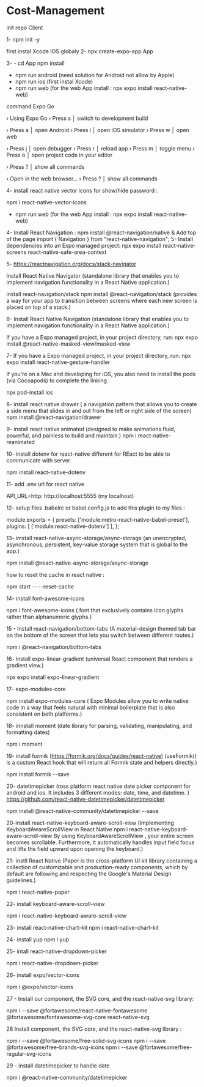 # Cost-Management


 init repo Client

1- npm init -y

first instal Xcode IOS globaly
2- npx create-expo-app App 



3- - cd App
npm install 



- npm run android (need solution for Android not allow by Apple)
- npm run ios (first instal Xcode)
- npm run web (for the web App install : 
 npx expo install react-native-web)

 command Expo Go

 › Using Expo Go
› Press s │ switch to development build

› Press a │ open Android
› Press i │ open iOS simulator
› Press w │ open web

› Press j │ open debugger
› Press r │ reload app
› Press m │ toggle menu
› Press o │ open project code in your editor

› Press ? │ show all commands

› Open in the web browser...
› Press ? │ show all commands

4- install react native vector icons for show/hide password :

npm i react-native-vector-icons

- npm run web (for the web App install :  npx expo install react-native-web)

4- Install React Navigation :
npm install @react-navigation/native
& Add top of the page
import { Navigation } from "react-native-navigation";
5- Install dependencies into an Expo managed project:
npx expo install react-native-screens react-native-safe-area-context

5- https://reactnavigation.org/docs/stack-navigator

Install React Native Navigator (standalone library that enables you to implement navigation functionality in a React Native application.)



install react-navigation/stack
npm install @react-navigation/stack (provides a way for your app to transition between screens where each new screen is placed on top of a stack.)

6- Install React Native Navigation (standalone library that enables you to implement navigation functionality in a React Native application.)

If you have a Expo managed project, in your project directory, run:
npx expo install @react-native-masked-view/masked-view

7- If you have a Expo managed project, in your project directory, run:
npx expo install react-native-gesture-handler

If you're on a Mac and developing for iOS, you also need to install the pods (via Cocoapods) to complete the linking.

npx pod-install ios

8- install react native drawer ( a navigation pattern that allows you to create a side menu that slides in and out from the left or right side of the screen)
npm install @react-navigation/drawer


9- install react native animated (designed to make animations fluid, powerful, and painless to build and maintain.)
npm i react-native-reanimated

10- install dotenv for react-native different for REact to be able to communicate with server

npm install react-native-dotenv

11- add .env url for react native 

API_URL=http: http://localhost:5555 (my localhost)

12- setup files .babelrc or babel.config.js to add this plugin to my files :

module.exports = {
  presets: ['module:metro-react-native-babel-preset'],
  plugins: [
    ['module:react-native-dotenv']
  ],
};

13- imstall react-native-async-storage/async-storage (an unencrypted, asynchronous, persistent, key-value storage system that is global to the app.)

npm install @react-native-async-storage/async-storage

how to reset the cache in react native :

npm start -- --reset-cache

14- install font-awesome-icons

npm i font-awesome-icons ( font that exclusively contains icon glyphs rather than alphanumeric glyphs.)

15 - Install react-navigation/bottom-tabs (A material-design themed tab bar on the bottom of the screen that lets you switch between different routes.)

npm i @react-navigation/bottom-tabs

16-  install expo-linear-gradient (universal React component that renders a gradient view.)

npx expo install expo-linear-gradient

17-  expo-modules-core

 npm install expo-modules-core (
Expo Modules allow you to write native code in a way that feels natural with minimal boilerplate that is also consistent on both platforms.)

 18- innstall moment (date library for parsing, validating, manipulating, and formatting dates)

npm i moment

 19- install formik (https://formik.org/docs/guides/react-native)
(useFormik() is a custom React hook that will return all Formik state and helpers directly.)

npm install formik --save

20- datetimepicker (ross platform react native date picker component for android and ios. It includes 3 different modes: date, time, and datetime. )
https://github.com/react-native-datetimepicker/datetimepicker

npm install @react-native-community/datetimepicker --save

20-install react-native-keyboard-aware-scroll-view (Implementing KeyboardAwareScrollView in React Native
npm i react-native-keyboard-aware-scroll-view
By using KeyboardAwareScrollView , your entire screen becomes scrollable. Furthermore, it automatically handles input field focus and lifts the field upward upon opening the keyboard.)

21- instll React Native (Paper is the cross-platform UI kit library containing a collection of customizable and production-ready components, which by default are following and respecting the Google's Material Design guidelines.)

npm i react-native-paper

22- install keyboard-aware-scroll-view

npm i react-native-keyboard-aware-scroll-view

23- install react-native-chart-kit
 npm i react-native-chart-kit

24- install yup
npm i yup

25- intall react-native-dropdown-picker

npm i react-native-dropdown-picker

26- install expo/vector-icons

npm i @expo/vector-icons

27 - Install our component, the SVG core, and the react-native-svg library:

npm i --save @fortawesome/react-native-fontawesome @fortawesome/fontawesome-svg-core react-native-svg

28 Install component, the SVG core, and the react-native-svg library :

npm i --save @fortawesome/free-solid-svg-icons
npm i --save @fortawesome/free-brands-svg-icons
npm i --save @fortawesome/free-regular-svg-icons


29 - install datetimepicker to handle date 

npm i @react-native-community/datetimepicker
